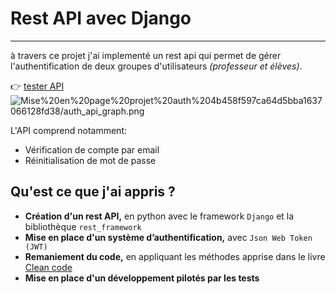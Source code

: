 # Rest API avec Django
---
à travers ce projet j'ai implementé un rest api qui permet de gérer l'authentification de deux groupes d'utilisateurs *(professeur et élèves)*.

👉 [tester API](https://rest-api-auth-app.herokuapp.com/)
![Mise%20en%20page%20projet%20auth%204b458f597ca64d5bba1637066128fd38/auth_api_graph.png](Mise%20en%20page%20projet%20auth%204b458f597ca64d5bba1637066128fd38/auth_api_graph.png)

L'API comprend notamment:

- Vérification de compte par email
- Réinitialisation de mot de passe


## Qu'est ce que j'ai appris **?**

- **Création d'un rest API,** en python avec le framework `Django` et la bibliothèque `rest_framework`
- **Mise en place d'un système d’authentification,** avec `Json Web Token (JWT)`
- **Remaniement du code,** en appliquant les méthodes  apprise dans le livre [Clean code](https://www.amazon.fr/Clean-Code-Handbook-Software-Craftsmanship/dp/0132350882)
- **Mise en place d'un développement pilotés par les tests**
